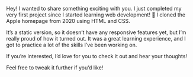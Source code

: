Hey! I wanted to share something exciting with you. I just completed my very first project since I started learning web development! 🎉 I cloned the Apple homepage from 2020 using HTML and CSS. 

It’s a static version, so it doesn’t have any responsive features yet, but I’m really proud of how it turned out. It was a great learning experience, and I got to practice a lot of the skills I’ve been working on. 

If you’re interested, I’d love for you to check it out and hear your thoughts!



Feel free to tweak it further if you’d like! 

